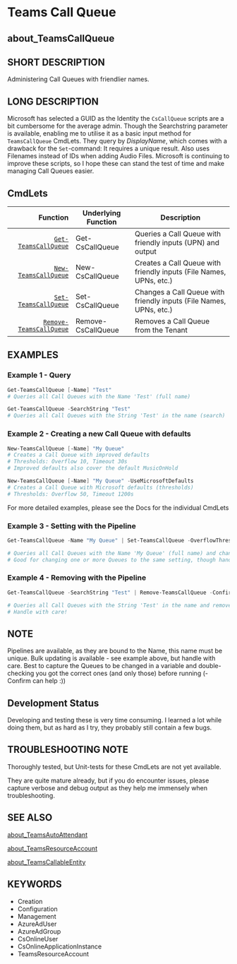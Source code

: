﻿# Teams Call Queue

## about_TeamsCallQueue

## SHORT DESCRIPTION

Administering Call Queues with friendlier names.

## LONG DESCRIPTION

Microsoft has selected a GUID as the Identity the `CsCallQueue` scripts are a bit cumbersome for the average admin. Though the Searchstring parameter is available, enabling me to utilise it as a basic input method for `TeamsCallQueue` CmdLets. They query by *DisplayName*, which comes with a drawback for the `Set`-command: It requires a unique result. Also uses Filenames instead of IDs when adding Audio Files. Microsoft is continuing to improve these scripts, so I hope these can stand the test of time and make managing Call Queues easier.

## CmdLets

| Function                                                    | Underlying Function | Description                                                        |
| -----------------------------------------------------------: | ------------------- | ------------------------------------------------------------------ |
| [`Get-TeamsCallQueue`](../docs/Get-TeamsCallQueue.md)       | Get-CsCallQueue     | Queries a Call Queue with friendly inputs (UPN) and output         |
| [`New-TeamsCallQueue`](../docs/New-TeamsCallQueue.md)       | New-CsCallQueue     | Creates a Call Queue with friendly inputs (File Names, UPNs, etc.) |
| [`Set-TeamsCallQueue`](../docs/Set-TeamsCallQueue.md)       | Set-CsCallQueue     | Changes a Call Queue with friendly inputs (File Names, UPNs, etc.) |
| [`Remove-TeamsCallQueue`](../docs/Remove-TeamsCallQueue.md) | Remove-CsCallQueue  | Removes a Call Queue from the Tenant                               |

## EXAMPLES

### Example 1 - Query

```powershell
Get-TeamsCallQueue [-Name] "Test"
# Queries all Call Queues with the Name 'Test' (full name)

Get-TeamsCallQueue -SearchString "Test"
# Queries all Call Queues with the String 'Test' in the name (search)
```

### Example 2 - Creating a new Call Queue with defaults

```powershell
New-TeamsCallQueue [-Name] "My Queue"
# Creates a Call Queue with improved defaults
# Thresholds: Overflow 10, Timeout 30s
# Improved defaults also cover the default MusicOnHold

New-TeamsCallQueue [-Name] "My Queue" -UseMicrosoftDefaults
# Creates a Call Queue with Microsoft defaults (thresholds)
# Thresholds: Overflow 50, Timeout 1200s
```

For more detailed examples, please see the Docs for the individual CmdLets

### Example 3 - Setting with the Pipeline

```powershell
Get-TeamsCallQueue -Name "My Queue" | Set-TeamsCallQueue -OverflowThreshold 120

# Queries all Call Queues with the Name 'My Queue' (full name) and changes the OverflowThreshold.
# Good for changing one or more Queues to the same setting, though handle with care!
```

### Example 4 - Removing with the Pipeline

```powershell
Get-TeamsCallQueue -SearchString "Test" | Remove-TeamsCallQueue -Confirm

# Queries all Call Queues with the String 'Test' in the name and removes them. Prompts for confirmation for each.
# Handle with care!
```

## NOTE

Pipelines are available, as they are bound to the Name, this name must be unique. Bulk updating is available - see example above, but handle with care.  Best to capture the Queues to be changed in a variable and double-checking you got the correct ones (and only those) before running (-Confirm can help :))

## Development Status

Developing and testing these is very time consuming. I learned a lot while doing them, but as hard as I try, they probably still contain a few bugs.

## TROUBLESHOOTING NOTE

Thoroughly tested, but Unit-tests for these CmdLets are not yet available.

They are quite mature already, but if you do encounter issues, please capture verbose and debug output as they help me immensely when troubleshooting.

## SEE ALSO

[about_TeamsAutoAttendant](about_TeamsAutoAttendant.md)

[about_TeamsResourceAccount](about_TeamsResourceAccount.md)

[about_TeamsCallableEntity](about_TeamsCallableEntity.md)

## KEYWORDS

- Creation
- Configuration
- Management
- AzureAdUser
- AzureAdGroup
- CsOnlineUser
- CsOnlineApplicationInstance
- TeamsResourceAccount
